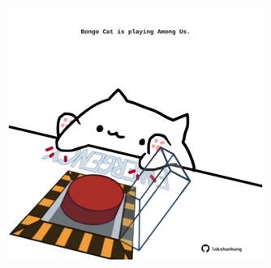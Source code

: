 <!-- built at 27/07/2022, 19:01:05 UTC -->
<p align="center">
  <img width="500" height="500" src="./ReadmeImage.svg">
</p>
